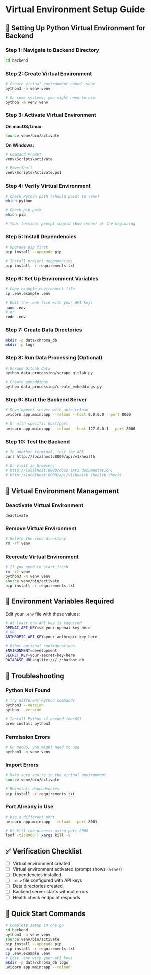 # Virtual Environment Setup Guide

## 🐍 Setting Up Python Virtual Environment for Backend

### Step 1: Navigate to Backend Directory

```bash
cd backend
```

### Step 2: Create Virtual Environment

```bash
# Create virtual environment named 'venv'
python3 -m venv venv

# On some systems, you might need to use:
python -m venv venv
```

### Step 3: Activate Virtual Environment

**On macOS/Linux:**

```bash
source venv/bin/activate
```

**On Windows:**

```bash
# Command Prompt
venv\Scripts\activate

# PowerShell
venv\Scripts\Activate.ps1
```

### Step 4: Verify Virtual Environment

```bash
# Check Python path (should point to venv)
which python

# Check pip path
which pip

# Your terminal prompt should show (venv) at the beginning
```

### Step 5: Install Dependencies

```bash
# Upgrade pip first
pip install --upgrade pip

# Install project dependencies
pip install -r requirements.txt
```

### Step 6: Set Up Environment Variables

```bash
# Copy example environment file
cp .env.example .env

# Edit the .env file with your API keys
nano .env
# or
code .env
```

### Step 7: Create Data Directories

```bash
mkdir -p data/chroma_db
mkdir -p logs
```

### Step 8: Run Data Processing (Optional)

```bash
# Scrape GitLab data
python data_processing/scrape_gitlab.py

# Create embeddings
python data_processing/create_embeddings.py
```

### Step 9: Start the Backend Server

```bash
# Development server with auto-reload
uvicorn app.main:app --reload --host 0.0.0.0 --port 8000

# Or with specific host/port
uvicorn app.main:app --reload --host 127.0.0.1 --port 8000
```

### Step 10: Test the Backend

```bash
# In another terminal, test the API
curl http://localhost:8000/api/v1/health

# Or visit in browser:
# http://localhost:8000/docs (API documentation)
# http://localhost:8000/api/v1/health (health check)
```

## 🔧 Virtual Environment Management

### Deactivate Virtual Environment

```bash
deactivate
```

### Remove Virtual Environment

```bash
# Delete the venv directory
rm -rf venv
```

### Recreate Virtual Environment

```bash
# If you need to start fresh
rm -rf venv
python3 -m venv venv
source venv/bin/activate
pip install -r requirements.txt
```

## 📝 Environment Variables Required

Edit your `.env` file with these values:

```bash
# At least one API key is required
OPENAI_API_KEY=sk-your-openai-key-here
# OR
ANTHROPIC_API_KEY=your-anthropic-key-here

# Other optional configurations
ENVIRONMENT=development
SECRET_KEY=your-secret-key-here
DATABASE_URL=sqlite:///./chatbot.db
```

## 🚨 Troubleshooting

### Python Not Found

```bash
# Try different Python commands
python3 --version
python --version

# Install Python if needed (macOS)
brew install python3
```

### Permission Errors

```bash
# On macOS, you might need to use
python3 -m venv venv
```

### Import Errors

```bash
# Make sure you're in the virtual environment
source venv/bin/activate

# Reinstall dependencies
pip install -r requirements.txt
```

### Port Already in Use

```bash
# Use a different port
uvicorn app.main:app --reload --port 8001

# Or kill the process using port 8000
lsof -ti:8000 | xargs kill -9
```

## ✅ Verification Checklist

- [ ] Virtual environment created
- [ ] Virtual environment activated (prompt shows `(venv)`)
- [ ] Dependencies installed
- [ ] `.env` file configured with API keys
- [ ] Data directories created
- [ ] Backend server starts without errors
- [ ] Health check endpoint responds

## 🎯 Quick Start Commands

```bash
# Complete setup in one go
cd backend
python3 -m venv venv
source venv/bin/activate
pip install --upgrade pip
pip install -r requirements.txt
cp .env.example .env
# Edit .env with your API keys
mkdir -p data/chroma_db logs
uvicorn app.main:app --reload
```
